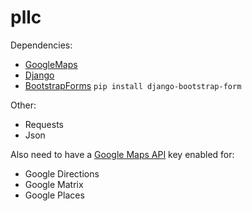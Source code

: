 # pllc

Dependencies:
- [GoogleMaps](https://github.com/googlemaps/)
- [Django](https://www.djangoproject.com/)
- [BootstrapForms](https://github.com/tzangms/django-bootstrap-form) `pip install django-bootstrap-form`

Other:
- Requests
- Json

Also need to have a [Google Maps API](https://developers.google.com/maps/) key enabled for:
- Google Directions
- Google Matrix
- Google Places
